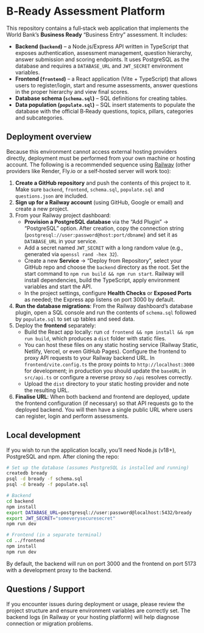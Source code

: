 # B‑Ready Assessment Platform

This repository contains a full‑stack web application that implements the World Bank’s **Business Ready** “Business Entry” assessment.  It includes:

* **Backend (`backend`)** – a Node.js/Express API written in TypeScript that exposes authentication, assessment management, question hierarchy, answer submission and scoring endpoints.  It uses PostgreSQL as the database and requires a `DATABASE_URL` and `JWT_SECRET` environment variables.
* **Frontend (`frontend`)** – a React application (Vite + TypeScript) that allows users to register/login, start and resume assessments, answer questions in the proper hierarchy and view final scores.
* **Database schema (`schema.sql`)** – SQL definitions for creating tables.
* **Data population (`populate.sql`)** – SQL insert statements to populate the database with the official B‑Ready questions, topics, pillars, categories and subcategories.

## Deployment overview

Because this environment cannot access external hosting providers directly, deployment must be performed from your own machine or hosting account.  The following is a recommended sequence using [Railway](https://railway.app) (other providers like Render, Fly.io or a self‑hosted server will work too):

1. **Create a GitHub repository** and push the contents of this project to it.  Make sure `backend`, `frontend`, `schema.sql`, `populate.sql` and `questions.json` are included.
2. **Sign up for a Railway account** (using GitHub, Google or email) and create a new project.
3. From your Railway project dashboard:
   - **Provision a PostgreSQL database** via the “Add Plugin” → “PostgreSQL” option.  After creation, copy the connection string (`postgresql://user:password@host:port/dbname`) and set it as `DATABASE_URL` in your service.
   - Add a secret named `JWT_SECRET` with a long random value (e.g., generated via `openssl rand -hex 32`).
   - Create a new **Service** → “Deploy from Repository”, select your GitHub repo and choose the `backend` directory as the root.  Set the start command to `npm run build && npm run start`.  Railway will install dependencies, build the TypeScript, apply environment variables and start the API.
   - In the project settings, configure **Health Checks** or **Exposed Ports** as needed; the Express app listens on port 3000 by default.
4. **Run the database migrations**:  From the Railway dashboard’s database plugin, open a SQL console and run the contents of `schema.sql` followed by `populate.sql` to set up tables and seed data.
5. Deploy the **frontend** separately:
   - Build the React app locally: run `cd frontend && npm install && npm run build`, which produces a `dist` folder with static files.
   - You can host these files on any static hosting service (Railway Static, Netlify, Vercel, or even GitHub Pages).  Configure the frontend to proxy API requests to your Railway backend URL.  In `frontend/vite.config.ts` the proxy points to `http://localhost:3000` for development; in production you should update the `baseURL` in `src/api.ts` or configure a reverse proxy so `/api` resolves correctly.
   - Upload the `dist` directory to your static hosting provider and note the resulting URL.
6. **Finalise URL**:  When both backend and frontend are deployed, update the frontend configuration (if necessary) so that API requests go to the deployed backend.  You will then have a single public URL where users can register, login and perform assessments.

## Local development

If you wish to run the application locally, you’ll need Node.js (v18+), PostgreSQL and npm.  After cloning the repo:

```bash
# Set up the database (assumes PostgreSQL is installed and running)
createdb bready
psql -d bready -f schema.sql
psql -d bready -f populate.sql

# Backend
cd backend
npm install
export DATABASE_URL=postgresql://user:password@localhost:5432/bready
export JWT_SECRET="someverysecuresecret"
npm run dev

# Frontend (in a separate terminal)
cd ../frontend
npm install
npm run dev
```

By default, the backend will run on port 3000 and the frontend on port 5173 with a development proxy to the backend.

## Questions / Support

If you encounter issues during deployment or usage, please review the project structure and ensure environment variables are correctly set.  The backend logs (in Railway or your hosting platform) will help diagnose connection or migration problems.
